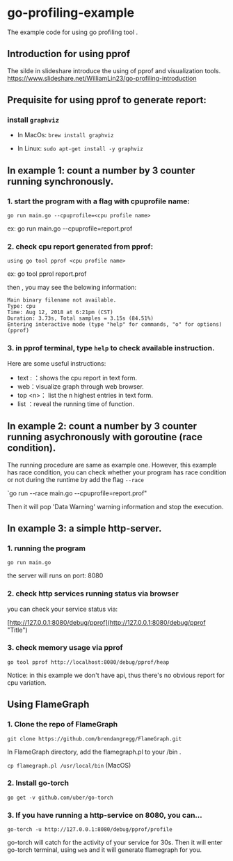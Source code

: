 # go-profiling-example
The example code for using go profiling tool .

## Introduction for using pprof

The silde in slideshare introduce the using of pprof and visualization tools.
https://www.slideshare.net/WilliamLin23/go-profiling-introduction

## Prequisite for using pprof to generate report:

### install `graphviz`

* In MacOs:
`brew install graphviz`

* In Linux:
`sudo apt-get install -y graphviz`

## In example 1: count a number by 3 counter running synchronously.

### 1. start the program with a flag with cpuprofile name:

`go run main.go --cpuprofile=<cpu profile name>`

ex: go run main.go --cpuprofile=report.prof

### 2. check cpu report generated from pprof:

`using go tool pprof <cpu profile name>` 

ex: go tool pprol report.prof

then , you may see the belowing information:
```
Main binary filename not available.
Type: cpu
Time: Aug 12, 2018 at 6:21pm (CST)
Duration: 3.73s, Total samples = 3.15s (84.51%)
Entering interactive mode (type "help" for commands, "o" for options)
(pprof)
```

### 3. in pprof terminal, type `help` to check available instruction.

Here are some useful instructions:

* text :  ：shows the cpu report in text form.
* web：visualize graph  through web browser.
* top  \<n\>： list the n highest entries in text form.
* list <function name>：reveal the running time of function.

## In example 2: count a number by 3 counter running asychronously with goroutine (race condition).

The running procedure are same as example one.
However, this example has race condition, you can check whether your program has race condition or not during the runtime by add the flag `--race`

`go run --race main.go --cpuprofile=report.prof"

Then it will pop 'Data Warning' warning information and stop the execution.

## In example 3: a simple http-server.

### 1. running the program

`go run main.go`

the server will runs on port: 8080

### 2. check http services running status via browser

you can check your service status via:

[http://127.0.0.1:8080/debug/pprof](http://127.0.0.1:8080/debug/pprof "Title")

### 3. check memory usage via pprof

`go tool pprof http://localhost:8080/debug/pprof/heap`

Notice: in this example we don't have api, thus there's no obvious report for cpu variation.

## Using FlameGraph

### 1. Clone the repo of FlameGraph

`git clone https://github.com/brendangregg/FlameGraph.git`

In FlameGraph directory, add the flamegraph.pl to your /bin .

`cp flamegraph.pl /usr/local/bin` (MacOS)

### 2. Install go-torch

`go get -v github.com/uber/go-torch`

### 3. If you have running a http-service on 8080, you can...

`go-torch -u http://127.0.0.1:8080/debug/pprof/profile`

go-torch will catch for the activity of your service for 30s.
Then it will enter go-torch terminal, using `web` and it will generate flamegraph for you.